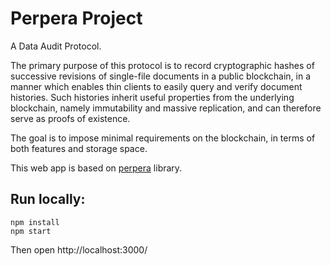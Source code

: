 # Perpera Project

A Data Audit Protocol.

The primary purpose of this protocol is to record cryptographic hashes of successive revisions of single-file documents in a public blockchain, in a manner which enables thin clients to easily query and verify document histories. Such histories inherit useful properties from the underlying blockchain, namely immutability and massive replication, and can therefore serve as proofs of existence.

The goal is to impose minimal requirements on the blockchain, in terms of both features and storage space.

This web app is based on [perpera](https://github.com/peercoin/perpera) library.

## Run locally:

```
npm install
npm start
```

Then open http://localhost:3000/
